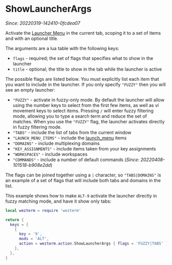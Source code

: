 # ShowLauncherArgs

*Since: 20220319-142410-0fcdea07*

Activate the [Launcher Menu](../../launch.md#the-launcher-menu)
in the current tab, scoping it to a set of items and with an optional title.

The arguments are a lua table with the following keys:

* `flags` - required; the set of flags that specifies what to show in the launcher
* `title` - optional; the title to show in the tab while the launcher is active

The possible flags are listed below. You must explicitly list each item that you
want to include in the launcher. If you only specify `"FUZZY"` then you will see
an empty launcher:

* `"FUZZY"` - activate in fuzzy-only mode. By default the launcher will allow
  using the number keys to select from the first few items, as well as *vi* movement
  keys to select items. Pressing `/` will enter fuzzy filtering mode, allowing you
  to type a search term and reduce the set of matches.
  When you use the `"FUZZY"` flag, the launcher activates directly in fuzzy filtering
  mode.
* `"TABS"` - include the list of tabs from the current window
* `"LAUNCH_MENU_ITEMS"` - include the [launch_menu](../config/launch_menu.md) items
* `"DOMAINS"` - include multiplexing domains
* `"KEY_ASSIGNMENTS"` - include items taken from your key assignments
* `"WORKSPACES"` - include workspaces
* `"COMMANDS"` - include a number of default commands (*Since: 20220408-101518-b908e2dd*)

The flags can be joined together using a `|` character, so `"TABS|DOMAINS"` is
an example of a set of flags that will include both tabs and domains in the
list.

This example shows how to make `ALT-9` activate the launcher directly in fuzzy
matching mode, and have it show only tabs:

```lua
local wezterm = require 'wezterm'

return {
  keys = {
    {
      key = '9',
      mods = 'ALT',
      action = wezterm.action.ShowLauncherArgs { flags = 'FUZZY|TABS' },
    },
  },
}
```

